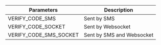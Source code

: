 | Parameters             	| Description               	|
|------------------------	|---------------------------	|
| VERIFY_CODE_SMS        	| Sent by SMS               	|
| VERIFY_CODE_SOCKET     	| Sent by Websocket         	|
| VERIFY_CODE_SMS_SOCKET 	| Sent by SMS and Websocket 	|
	